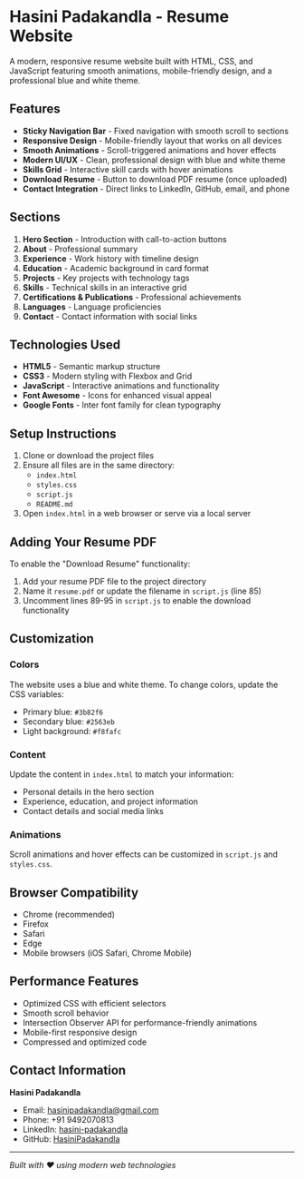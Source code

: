 # Hasini Padakandla - Resume Website

A modern, responsive resume website built with HTML, CSS, and JavaScript featuring smooth animations, mobile-friendly design, and a professional blue and white theme.

## Features

- **Sticky Navigation Bar** - Fixed navigation with smooth scroll to sections
- **Responsive Design** - Mobile-friendly layout that works on all devices
- **Smooth Animations** - Scroll-triggered animations and hover effects
- **Modern UI/UX** - Clean, professional design with blue and white theme
- **Skills Grid** - Interactive skill cards with hover animations
- **Download Resume** - Button to download PDF resume (once uploaded)
- **Contact Integration** - Direct links to LinkedIn, GitHub, email, and phone

## Sections

1. **Hero Section** - Introduction with call-to-action buttons
2. **About** - Professional summary
3. **Experience** - Work history with timeline design
4. **Education** - Academic background in card format
5. **Projects** - Key projects with technology tags
6. **Skills** - Technical skills in an interactive grid
7. **Certifications & Publications** - Professional achievements
8. **Languages** - Language proficiencies
9. **Contact** - Contact information with social links

## Technologies Used

- **HTML5** - Semantic markup structure
- **CSS3** - Modern styling with Flexbox and Grid
- **JavaScript** - Interactive animations and functionality
- **Font Awesome** - Icons for enhanced visual appeal
- **Google Fonts** - Inter font family for clean typography

## Setup Instructions

1. Clone or download the project files
2. Ensure all files are in the same directory:
   - `index.html`
   - `styles.css`
   - `script.js`
   - `README.md`
3. Open `index.html` in a web browser or serve via a local server

## Adding Your Resume PDF

To enable the "Download Resume" functionality:

1. Add your resume PDF file to the project directory
2. Name it `resume.pdf` or update the filename in `script.js` (line 85)
3. Uncomment lines 89-95 in `script.js` to enable the download functionality

## Customization

### Colors
The website uses a blue and white theme. To change colors, update the CSS variables:
- Primary blue: `#3b82f6`
- Secondary blue: `#2563eb`
- Light background: `#f8fafc`

### Content
Update the content in `index.html` to match your information:
- Personal details in the hero section
- Experience, education, and project information
- Contact details and social media links

### Animations
Scroll animations and hover effects can be customized in `script.js` and `styles.css`.

## Browser Compatibility

- Chrome (recommended)
- Firefox
- Safari
- Edge
- Mobile browsers (iOS Safari, Chrome Mobile)

## Performance Features

- Optimized CSS with efficient selectors
- Smooth scroll behavior
- Intersection Observer API for performance-friendly animations
- Mobile-first responsive design
- Compressed and optimized code

## Contact Information

**Hasini Padakandla**
- Email: hasinipadakandla@gmail.com
- Phone: +91 9492070813
- LinkedIn: [hasini-padakandla](https://www.linkedin.com/in/hasini-padakandla/)
- GitHub: [HasiniPadakandla](https://github.com/HasiniPadakandla)

---

*Built with ❤️ using modern web technologies*

